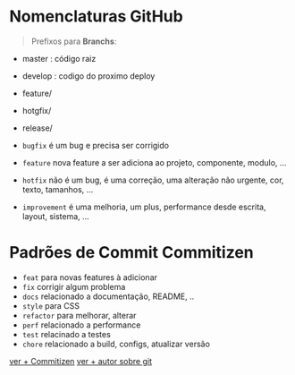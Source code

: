 # Nomenclaturas GitHub

> Prefixos para **Branchs**:
- master : código raiz
- develop : codigo do proximo deploy
- feature/
- hotgfix/
- release/


- `bugfix` é um bug e precisa ser corrigido
- `feature` nova feature a ser adiciona ao projeto, componente, modulo, ...
- `hotfix` não é um bug, é uma correção, uma alteração não urgente, cor, texto, tamanhos, ...
- `improvement` é uma melhoria, um plus, performance desde escrita, layout, sistema, ...
 
 
 # Padrões de Commit **Commitizen** 
 - `feat` para novas features à adicionar
 - `fix` corrigir algum problema
 - `docs` relacionado a documentação, README, ..
 - `style` para CSS
 - `refactor` para melhorar, alterar
 - `perf` relacionado a performance
 - `test` relacinado a testes
 - `chore` relacionado a build, configs, atualizar versão
 
 
[ver + Commitizen](https://github.com/commitizen/cz-cli)
[ver + autor sobre git](https://www.brunodulcetti.com/padroes-e-nomenclaturas-no-git/)
